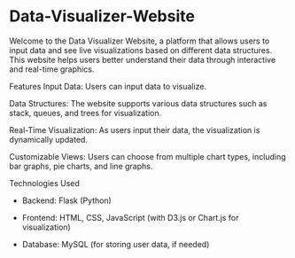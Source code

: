 # Data-Visualizer-Website

Welcome to the Data Visualizer Website, a platform that allows users to input data and see live visualizations based on different data structures. This website helps users better understand their data through interactive and real-time graphics.

Features
Input Data: Users can input data to visualize.

Data Structures: The website supports various data structures such as stack, queues, and trees for visualization.

Real-Time Visualization: As users input their data, the visualization is dynamically updated.

Customizable Views: Users can choose from multiple chart types, including bar graphs, pie charts, and line graphs.


Technologies Used

- Backend: Flask (Python)

- Frontend: HTML, CSS, JavaScript (with D3.js or Chart.js for visualization)

- Database: MySQL (for storing user data, if needed)
